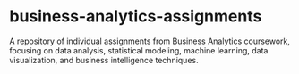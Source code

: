 # business-analytics-assignments
A repository of individual assignments from Business Analytics coursework, focusing on data analysis, statistical modeling, machine learning, data visualization, and business intelligence techniques.
